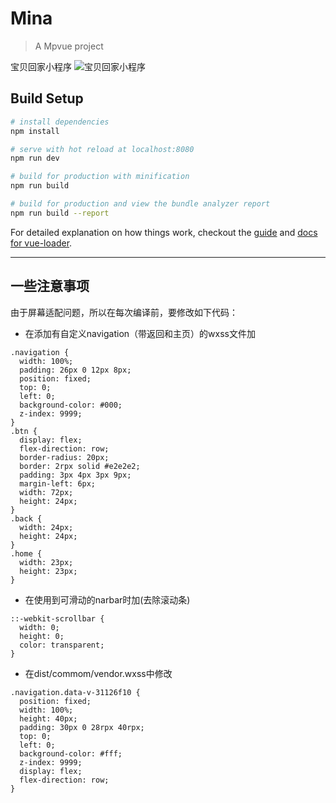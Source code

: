 # Mina

> A Mpvue project

宝贝回家小程序
![宝贝回家小程序](https://github.com/bbhj/mina/blob/master/static/images/mina/8.jpg)

## Build Setup

``` bash
# install dependencies
npm install

# serve with hot reload at localhost:8080
npm run dev

# build for production with minification
npm run build

# build for production and view the bundle analyzer report
npm run build --report
```

For detailed explanation on how things work, checkout the [guide](http://vuejs-templates.github.io/webpack/) and [docs for vue-loader](http://vuejs.github.io/vue-loader).

------------------------------
## 一些注意事项
由于屏幕适配问题，所以在每次编译前，要修改如下代码：
* 在添加有自定义navigation（带返回和主页）的wxss文件加
```
.navigation {
  width: 100%;
  padding: 26px 0 12px 8px;
  position: fixed;
  top: 0;
  left: 0;
  background-color: #000;
  z-index: 9999;
}
.btn {
  display: flex;
  flex-direction: row;
  border-radius: 20px;
  border: 2rpx solid #e2e2e2;
  padding: 3px 4px 3px 9px;
  margin-left: 6px;
  width: 72px;
  height: 24px;
}
.back {
  width: 24px;
  height: 24px;
}
.home {
  width: 23px;
  height: 23px;
}
```

* 在使用到可滑动的narbar时加(去除滚动条)
```
::-webkit-scrollbar {
  width: 0;
  height: 0;
  color: transparent;
}
```

* 在dist/commom/vendor.wxss中修改
```
.navigation.data-v-31126f10 {
  position: fixed;
  width: 100%;
  height: 40px;
  padding: 30px 0 28rpx 40rpx;
  top: 0;
  left: 0;
  background-color: #fff;
  z-index: 9999;
  display: flex;
  flex-direction: row;
}
```